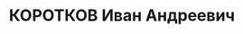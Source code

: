 ---
title: КОРОТКОВ Иван Андреевич
description: 'Род. в 1912, Муромский р-н, д. Михайлово. Проживал: Муромский р-н, д.
  Михайлово. Слесарь. Арестован 03.12.1932. Осужден на 3 года высылки

  Арестован 06.10.1936. Приговор: 10 лет тюремного заключения'
---
